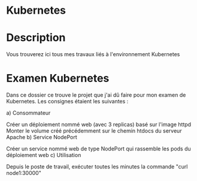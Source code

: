# Kubernetes

# Description

Vous trouverez ici tous mes travaux liés à l'environnement Kubernetes

# Examen Kubernetes
Dans ce dossier ce trouve le projet que j'ai dû faire pour mon examen de Kubernetes. Les consignes étaient les suivantes :

a) Consommateur

Créer un déploiement nommé web (avec 3 replicas) basé sur l'image httpd
Monter le volume créé précédemment sur le chemin htdocs du serveur Apache
b) Service NodePort

Créer un service nommé web de type NodePort qui rassemble les pods du déploiement web
c) Utilisation

Depuis le poste de travail, exécuter toutes les minutes la commande "curl node1:30000"
